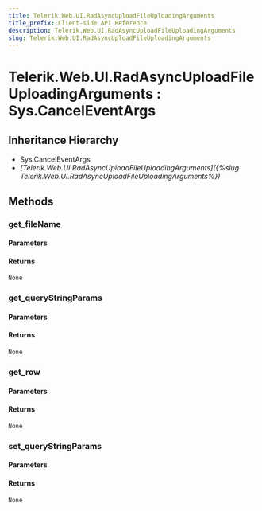 ```yaml
---
title: Telerik.Web.UI.RadAsyncUploadFileUploadingArguments
title_prefix: Client-side API Reference
description: Telerik.Web.UI.RadAsyncUploadFileUploadingArguments
slug: Telerik.Web.UI.RadAsyncUploadFileUploadingArguments
---
```


# Telerik.Web.UI.RadAsyncUploadFileUploadingArguments : Sys.CancelEventArgs 

## Inheritance Hierarchy

* Sys.CancelEventArgs
* *[Telerik.Web.UI.RadAsyncUploadFileUploadingArguments]({%slug Telerik.Web.UI.RadAsyncUploadFileUploadingArguments%})*


## Methods

###  get_fileName

#### Parameters

#### Returns

`None` 

### get_queryStringParams

#### Parameters

#### Returns

`None` 

### get_row

#### Parameters

#### Returns

`None` 

### set_queryStringParams

#### Parameters

#### Returns

`None` 




